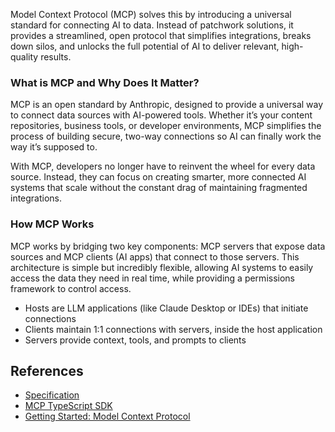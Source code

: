 Model Context Protocol (MCP) solves this by introducing a universal standard for connecting AI to data. Instead of patchwork solutions, it provides a streamlined, open protocol that simplifies integrations, breaks down silos, and unlocks the full potential of AI to deliver relevant, high-quality results.

### What is MCP and Why Does It Matter?

MCP is an open standard by Anthropic, designed to provide a universal way to connect data sources with AI-powered tools. Whether it’s your content repositories, business tools, or developer environments, MCP simplifies the process of building secure, two-way connections so AI can finally work the way it’s supposed to.

With MCP, developers no longer have to reinvent the wheel for every data source. Instead, they can focus on creating smarter, more connected AI systems that scale without the constant drag of maintaining fragmented integrations.

### How MCP Works

MCP works by bridging two key components: MCP servers that expose data sources and MCP clients (AI apps) that connect to those servers. This architecture is simple but incredibly flexible, allowing AI systems to easily access the data they need in real time, while providing a permissions framework to control access.

- Hosts are LLM applications (like Claude Desktop or IDEs) that initiate connections
- Clients maintain 1:1 connections with servers, inside the host application
- Servers provide context, tools, and prompts to clients


## References
- [Specification](https://spec.modelcontextprotocol.io/specification/)
- [MCP TypeScript SDK](https://github.com/modelcontextprotocol/typescript-sdk)
- [Getting Started: Model Context Protocol](https://medium.com/@kenzic/getting-started-model-context-protocol-e0a80dddff80)